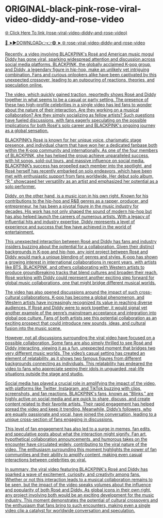 # ORIGINAL-black-pink-rose-viral-video-diddy-and-rose-video

<a href="https://mynet.cfd/zaxf"> 🌐 Click Here To link (rose-viral-video-diddy-and-rose-video)

🔴 ➤►DOWNLOAD👉👉🟢 ➤  <a href="https://mynet.cfd/zaxf"> 🌐 rose-viral-video-diddy-and-rose-video

Recently, a video involving BLACKPINK's Rosé and American music mogul Diddy has gone viral, sparking widespread attention and discussion across social media platforms. BLACKPINK, the globally acclaimed K-pop group, and Diddy, a legendary figure in hip-hop, make an unlikely yet intriguing combination. Fans and curious onlookers alike have been captivated by this unexpected crossover, leading to an outpouring of reactions, theories, and speculation online.

The video, which quickly gained traction, reportedly shows Rosé and Diddy together in what seems to be a casual or party setting. The presence of these two high-profile celebrities in a single video has led fans to wonder about the nature of their interaction. Are they working on a musical collaboration? Are they simply socializing as fellow artists? Such questions have fueled discussions, with fans eagerly speculating on the possible implications for both Rosé's solo career and BLACKPINK's ongoing journey as a global sensation.

BLACKPINK’s Rosé is known for her unique voice, charismatic stage presence, and individual charm that have won her a dedicated fanbase both within the K-pop community and internationally. As one of the four members of BLACKPINK, she has helped the group achieve unparalleled success, with hit songs, sold-out tours, and massive influence on social media. BLACKPINK’s success has propelled each member into the spotlight, and Rosé herself has recently embarked on solo endeavors, which have been met with enthusiastic support from fans worldwide. Her debut solo album, “R,” showcased her versatility as an artist and emphasized her potential as a solo performer.

Diddy, on the other hand, is a music icon in his own right. Known for his contributions to the hip-hop and R&B genres as a rapper, producer, and entrepreneur, he has been a pivotal figure in the music industry for decades. His work has not only shaped the sound of modern hip-hop but has also helped launch the careers of numerous artists. With a legacy of influential hits and industry expertise, Diddy represents a level of experience and success that few have achieved in the world of entertainment.

This unexpected interaction between Rosé and Diddy has fans and industry insiders buzzing about the potential for a collaboration. Given their distinct backgrounds in K-pop and hip-hop, any joint project between Rosé and Diddy would mark a unique blending of genres and styles. K-pop has shown a growing interest in international collaborations in recent years, with artists like BTS, BLACKPINK, and others collaborating with Western artists to produce groundbreaking tracks that blend cultures and broaden their reach. Rosé working with Diddy could represent another exciting step forward for global music collaborations, one that might bridge different musical worlds.

The video has also opened discussions around the impact of such cross-cultural collaborations. K-pop has become a global phenomenon, and Western artists have increasingly recognized its value in reaching diverse audiences. If Rosé and Diddy were to work together, it would signal yet another example of the genre’s mainstream acceptance and integration into global pop culture. Fans of both artists see this potential collaboration as an exciting prospect that could introduce new sounds, ideas, and cultural fusion into the music scene.

However, not all discussions surrounding the viral video have focused on a possible collaboration. Some fans are also simply thrilled to see Rosé and Diddy interacting, viewing it as a fun, unexpected moment that bridges two very different music worlds. The video’s casual setting has created an element of relatability, as it shows two famous figures from different backgrounds connecting as individuals. This relatability has endeared the video to fans who appreciate seeing their idols in unguarded, real-life situations outside the stage and studio.

Social media has played a crucial role in amplifying the impact of the video, with platforms like Twitter, Instagram, and TikTok buzzing with clips, screenshots, and fan reactions. BLACKPINK's fans, known as "Blinks," are highly active on social media and are quick to share, discuss, and create content related to their favorite artists. Their rapid engagement has helped spread the video and keep it trending. Meanwhile, Diddy’s followers, who are equally passionate and vocal, have joined the conversation, leading to a unique cross-section of fans engaging in discussions.

This level of fan engagement has also led to a surge in memes, fan edits, and speculative posts about what the interaction might signify. Fan art, hypothetical collaboration announcements, and humorous takes on the encounter have circulated widely, contributing to the viral nature of the video. The enthusiasm surrounding this moment highlights the power of fan communities and their ability to amplify content, making even casual interactions between celebrities go viral.

In summary, the viral video featuring BLACKPINK's Rosé and Diddy has sparked a wave of excitement, curiosity, and creativity among fans. Whether or not this interaction leads to a musical collaboration remains to be seen, but the impact of the video speaks volumes about the influence and popularity of both Rosé and Diddy. As global icons in their own right, any project involving both would be an exciting development for the music industry. This moment demonstrates the potential of cultural crossovers and the enthusiasm that fans bring to such encounters, making even a single video clip a catalyst for worldwide conversation and speculation.
